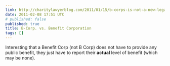 ```yaml
---
link: http://charitylawyerblog.com/2011/01/15/b-corps-is-not-a-new-legal-form-by-keren-g-raz/
date: 2011-02-08 17:51 UTC
# published: false
published: true
title: B-Corp. vs. Benefit Corporation
tags: []
---
```


Interesting that a Benefit Corp (not B Corp) does not have to provide any public benefit, they just have to report their <b>actual</b> level of benefit (which may be none).
